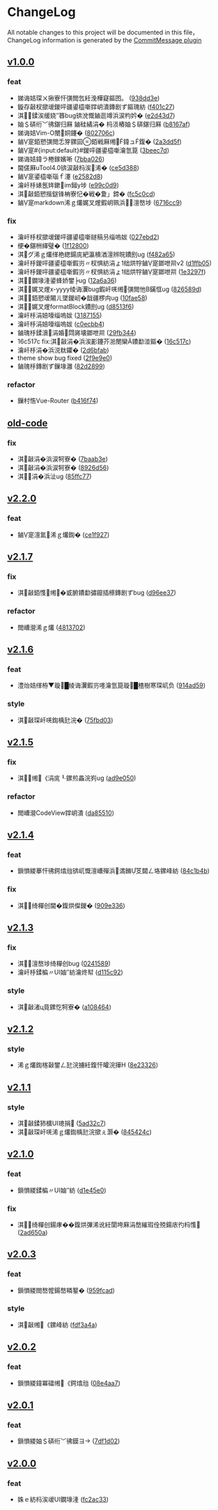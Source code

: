 # ChangeLog

All notable changes to this project will be documented in this file，ChangeLog information is generated by the [CommitMessage plugin](https://plugins.jetbrains.com/plugin/12256-commit-message-create)

## [v1.0.0](https://github.com/littledot-kit/code-snippet-ui/compare/v1.0.0...master)


### feat

* 娣诲姞琛ㄨ揪寮忓彉閲忥紝浼樺寲鏂囨。 ([938dd3e](https://github.com/littledot-kit/code-snippet-ui/commit/938dd3e))
* 鏇存敼杈撳叆鍐呯疆鍙橀噺鐣岄潰鏄剧ず鏂瑰紡 ([f401c27](https://github.com/littledot-kit/code-snippet-ui/commit/f401c27))
* 淇鍒涘缓娆″簭bug锛涗慨鏀逛竴浜涙枃妗� ([e2d43d7](https://github.com/littledot-kit/code-snippet-ui/commit/e2d43d7))
* 妯＄硦绗﹀彿鍖归厤 鏀硅繘涓� 杩涢樁妯＄硦鍖归厤 ([b8167af](https://github.com/littledot-kit/code-snippet-ui/commit/b8167af))
* 娣诲姞Vim-O閿姛鑳� ([802706c](https://github.com/littledot-kit/code-snippet-ui/commit/802706c))
* 鏀寔銆愬彉閲忎笌鏍囩銆戦厤缃鍏ュ鍑� ([2a3dd5f](https://github.com/littledot-kit/code-snippet-ui/commit/2a3dd5f))
* 鏀寔#{input:default}#鍐呯疆鍙橀噺瀹氫箟 ([3beec7d](https://github.com/littledot-kit/code-snippet-ui/commit/3beec7d))
* 娣诲姞鍏ラ棬鎵嬪唽 ([7bba026](https://github.com/littledot-kit/code-snippet-ui/commit/7bba026))
* 閫傞厤uTool4.0锛涙敼杩涘浠� ([ce5d388](https://github.com/littledot-kit/code-snippet-ui/commit/ce5d388))
* 鏀寔鍙橀噺瑙ｆ瀽 ([e2582d8](https://github.com/littledot-kit/code-snippet-ui/commit/e2582d8))
* 瀹屽杽婊氬姩鏉im鎺у埗 ([e99c0d9](https://github.com/littledot-kit/code-snippet-ui/commit/e99c0d9))
* 淇敼銆愬揩鎹锋柟寮忋�戦�夐」鍗� ([fc5c0cd](https://github.com/littledot-kit/code-snippet-ui/commit/fc5c0cd))
* 鏀寔markdown浠ｇ爜娓叉煋鍜岄珮浜澶嶅埗 ([6716cc9](https://github.com/littledot-kit/code-snippet-ui/commit/6716cc9))


### fix

* 瀹屽杽杈撳叆鍐呯疆鍙橀噺鐩稿叧缁嗚妭 ([027ebd2](https://github.com/littledot-kit/code-snippet-ui/commit/027ebd2))
* 绠�鍖栦緷璧� ([1f12800](https://github.com/littledot-kit/code-snippet-ui/commit/1f12800))
* 淇グ浠ｇ爜缂栬緫鍚庣紦瀛樻湭澶辨晥鐨刡ug ([f482a65](https://github.com/littledot-kit/code-snippet-ui/commit/f482a65))
* 瀹屽杽鍐呯疆鍙橀噺鍜岃〃杈惧紡涓ょ绌烘牸鏀寔鎯呭喌v2 ([d1ffb05](https://github.com/littledot-kit/code-snippet-ui/commit/d1ffb05))
* 瀹屽杽鍐呯疆鍙橀噺鍜岃〃杈惧紡涓ょ绌烘牸鏀寔鎯呭喌 ([1e3297f](https://github.com/littledot-kit/code-snippet-ui/commit/1e3297f))
* 淇鐗堟湰鍙蜂娇鐢╞ug ([12a6a36](https://github.com/littledot-kit/code-snippet-ui/commit/12a6a36))
* 淇娓叉煋x-yyyy绫诲瀷bug鍜屽唴缃彉閲忚В鏋恇ug ([826589d](https://github.com/littledot-kit/code-snippet-ui/commit/826589d))
* 淇銆愬叆闂ㄦ墜鍐屻�戠疆椤禸ug ([10fae58](https://github.com/littledot-kit/code-snippet-ui/commit/10fae58))
* 淇娓叉煋formatBlock鐨刡ug ([d8513f6](https://github.com/littledot-kit/code-snippet-ui/commit/d8513f6))
* 瀹屽杽涓婄嚎缁嗚妭 ([3187155](https://github.com/littledot-kit/code-snippet-ui/commit/3187155))
* 瀹屽杽涓婄嚎缁嗚妭 ([c0ecbb4](https://github.com/littledot-kit/code-snippet-ui/commit/c0ecbb4))
* 鏀瑰杽鍒濆涓婚閰嶈壊鎯呭喌 ([29fb344](https://github.com/littledot-kit/code-snippet-ui/commit/29fb344))
* 16c517c fix:淇敼涓�浜涘彲鑳芥湁閿欒鐨勫湴鏂� ([16c517c](https://github.com/littledot-kit/code-snippet-ui/commit/16c517c))
* 瀹屽杽涓�浜涚粏鑺� ([2d6bfab](https://github.com/littledot-kit/code-snippet-ui/commit/2d6bfab))
* theme show bug fixed ([2f9e9e0](https://github.com/littledot-kit/code-snippet-ui/commit/2f9e9e0))
* 鏀瑰杽鏄剧ず鏁堟灉 ([82d2899](https://github.com/littledot-kit/code-snippet-ui/commit/82d2899))


### refactor

* 鏁村悎Vue-Router ([b416f74](https://github.com/littledot-kit/code-snippet-ui/commit/b416f74))


## [old-code](https://github.com/littledot-kit/code-snippet-ui/compare/old-code...master)


### fix

* 淇敼涓�浜涙牱寮� ([7baab3e](https://github.com/littledot-kit/code-snippet-ui/commit/7baab3e))
* 淇敼涓�浜涙牱寮� ([8926d56](https://github.com/littledot-kit/code-snippet-ui/commit/8926d56))
* 淇涓�浜沚ug ([85ffc77](https://github.com/littledot-kit/code-snippet-ui/commit/85ffc77))


## [v2.2.0](https://github.com/littledot-kit/code-snippet-ui/compare/v2.2.0...master)


### feat

* 鏀寔澶氳浠ｇ爜鍧� ([ce1f927](https://github.com/littledot-kit/code-snippet-ui/commit/ce1f927))


## [v2.1.7](https://github.com/littledot-kit/code-snippet-ui/compare/v2.1.7...master)


### fix

* 淇敼銆愯缃�戜腑鐨勫彇鑹插櫒鏄剧ずbug ([d96ee37](https://github.com/littledot-kit/code-snippet-ui/commit/d96ee37))


### refactor

* 閲嶆瀯浠ｇ爜 ([4813702](https://github.com/littledot-kit/code-snippet-ui/commit/4813702))


## [v2.1.6](https://github.com/littledot-kit/code-snippet-ui/compare/v2.1.6...master)


### feat

* 澧炲姞缂栫▼璇█绫诲瀷鍜岃嚜瀹氫箟璇█楂樹寒琛屼负 ([914ad59](https://github.com/littledot-kit/code-snippet-ui/commit/914ad59))


### style

* 淇敼琛屽唴鍧楀瓧浣� ([75fbd03](https://github.com/littledot-kit/code-snippet-ui/commit/75fbd03))


## [v2.1.5](https://github.com/littledot-kit/code-snippet-ui/compare/v2.1.5...master)


### fix

* 淇缃《涓庣┖鏍煎畾浣峛ug ([ad9e050](https://github.com/littledot-kit/code-snippet-ui/commit/ad9e050))


### refactor

* 閲嶆瀯CodeView鐣岄潰 ([da85510](https://github.com/littledot-kit/code-snippet-ui/commit/da85510))


## [v2.1.4](https://github.com/littledot-kit/code-snippet-ui/compare/v2.1.4...master)


### feat

* 鎻愪緵搴忓彿鍔熻兘锛屼慨澶嶆殫浜満鏅笅閮ㄥ垎鏍峰紡 ([84c1b4b](https://github.com/littledot-kit/code-snippet-ui/commit/84c1b4b))


### fix

* 淇绮樿创閫�鍑烘儏鍐� ([909e336](https://github.com/littledot-kit/code-snippet-ui/commit/909e336))


## [v2.1.3](https://github.com/littledot-kit/code-snippet-ui/compare/v2.1.3...master)


### fix

* 淇澶嶅埗绮樿创bug ([0241589](https://github.com/littledot-kit/code-snippet-ui/commit/0241589))
* 瀹屽杽鍒楄〃UI妯″紡瀹炵幇 ([d115c92](https://github.com/littledot-kit/code-snippet-ui/commit/d115c92))


### style

* 淇敼渚ц竟鏍忔牱寮� ([a108464](https://github.com/littledot-kit/code-snippet-ui/commit/a108464))


## [v2.1.2](https://github.com/littledot-kit/code-snippet-ui/compare/v2.1.2...master)


### style

* 浠ｇ爜鍧楁敼鐢ㄥ瓧浣擄紝鍑忓皬浣撶Н ([8e23326](https://github.com/littledot-kit/code-snippet-ui/commit/8e23326))


## [v2.1.1](https://github.com/littledot-kit/code-snippet-ui/compare/v2.1.1...master)


### style

* 淇敼鍒犻櫎UI璁捐 ([5ad32c7](https://github.com/littledot-kit/code-snippet-ui/commit/5ad32c7))
* 淇敼琛屽唴浠ｇ爜鍧楀瓧浣撳ぇ灏� ([845424c](https://github.com/littledot-kit/code-snippet-ui/commit/845424c))


## [v2.1.0](https://github.com/littledot-kit/code-snippet-ui/compare/v2.1.0...master)


### feat

* 鎻愪緵鍒楄〃UI妯″紡 ([d1e45e0](https://github.com/littledot-kit/code-snippet-ui/commit/d1e45e0))


### fix

* 淇绮樿创鍚庨��鍑烘彃浠讹紝閬垮厤涓嶅繀瑕佺殑鍚庡彴杩愯 ([2ad650a](https://github.com/littledot-kit/code-snippet-ui/commit/2ad650a))


## [v2.0.3](https://github.com/littledot-kit/code-snippet-ui/compare/v2.0.3...master)


### feat

* 鎻愪緵閲嶅懡鍚嶅疄鐜� ([959fcad](https://github.com/littledot-kit/code-snippet-ui/commit/959fcad))


### style

* 淇敼缃《鏍峰紡 ([fdf3a4a](https://github.com/littledot-kit/code-snippet-ui/commit/fdf3a4a))


## [v2.0.2](https://github.com/littledot-kit/code-snippet-ui/compare/v2.0.2...master)


### feat

* 鎻愪緵鍏冪礌缃《鍔熻兘 ([08e4aa7](https://github.com/littledot-kit/code-snippet-ui/commit/08e4aa7))


## [v2.0.1](https://github.com/littledot-kit/code-snippet-ui/compare/v2.0.1...master)


### feat

* 鎻愪緵妯＄硦绗﹀彿鏌ヨ ([7df1d02](https://github.com/littledot-kit/code-snippet-ui/commit/7df1d02))


## [v2.0.0](https://github.com/littledot-kit/code-snippet-ui/compare/v2.0.0...master)


### feat

* 姝ｅ紡杩涘叆UI鐗堟湰 ([fc2ac33](https://github.com/littledot-kit/code-snippet-ui/commit/fc2ac33))

